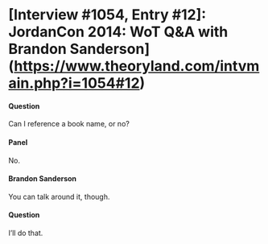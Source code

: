 # [Interview #1054, Entry #12]: JordanCon 2014: WoT Q&A with Brandon Sanderson](https://www.theoryland.com/intvmain.php?i=1054#12)

#### Question

Can I reference a book name, or no?

#### Panel

No.

#### Brandon Sanderson

You can talk around it, though.

#### Question

I’ll do that.


